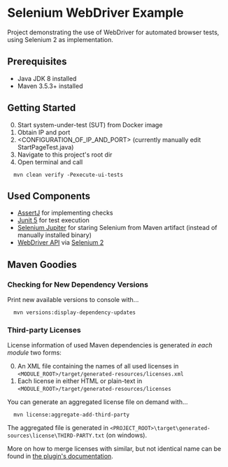 # Selenium WebDriver Example

Project demonstrating the use of WebDriver for automated browser tests, using Selenium 2 as implementation.


## Prerequisites

* Java JDK 8 installed 
* Maven 3.5.3+ installed


## Getting Started 

0. Start system-under-test (SUT) from Docker image
0. Obtain IP and port
0. <CONFIGURATION_OF_IP_AND_PORT> (currently manually edit StartPageTest.java)
0. Navigate to this project's root dir
0. Open terminal and call 

````
  mvn clean verify -Pexecute-ui-tests
````


## Used Components

* [AssertJ](http://joel-costigliola.github.io/assertj/) for implementing checks
* [Junit 5](https://junit.org/junit5/docs/current/user-guide/) for test execution
* [Selenium Jupiter](https://bonigarcia.github.io/selenium-jupiter/) for staring Selenium from Maven artifact (instead of manually installed binary)
* [WebDriver API](https://seleniumhq.github.io/selenium/docs/api/java/org/openqa/selenium/WebDriver.html) via [Selenium 2](https://www.seleniumhq.org/docs/03_webdriver.jsp#chapter03-reference)


## Maven Goodies

### Checking for New Dependency Versions

Print new available versions to console with...

````
  mvn versions:display-dependency-updates
````

### Third-party Licenses

License information of used Maven dependencies is generated _in each module_ two forms:

0. An XML file containing the names of all used licenses in ``<MODULE_ROOT>/target/generated-resources/licenses.xml``
0. Each license in either HTML or plain-text in ``<MODULE_ROOT>/target/generated-resources/licenses``


You can generate an aggregated license file on demand with...

````
  mvn license:aggregate-add-third-party
````

The aggregated file is generated in ``<PROJECT_ROOT>\target\generated-sources\license\THIRD-PARTY.txt`` (on windows).

More on how to merge licenses with similar, but not identical name can be found in [the plugin's documentation](http://www.mojohaus.org/license-maven-plugin/examples/example-thirdparty.html).